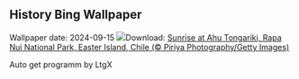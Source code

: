 ## History Bing Wallpaper
Wallpaper date: 2024-09-15
![](https://www.bing.com/th?id=OHR.RapaNuiSunrise_EN-US4872610843_UHD.jpg&w=1000)Download: [Sunrise at Ahu Tongariki, Rapa Nui National Park, Easter Island, Chile (© Piriya Photography/Getty Images)](https://www.bing.com/th?id=OHR.RapaNuiSunrise_EN-US4872610843_UHD.jpg)

Auto get programm by LtgX

